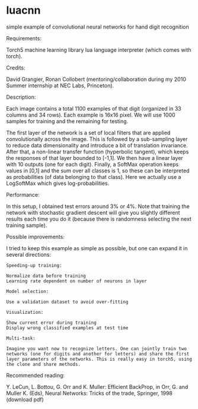 luacnn
======

simple example of convolutional neural networks for hand digit recognition 

Requirements:

Torch5 machine learning library
lua language interpreter (which comes with torch).

Credits:

David Grangier, Ronan Collobert (mentoring/collaboration during my 2010 Summer internship at NEC Labs, Princeton).


Description:

Each image contains a total 1100 examples of that digit (organized in 33 columns and 34 rows). 
Each example is 16x16 pixel. We will use 1000 samples for training and the remaining for testing.

The first layer of the network is a set of local filters that are applied convolutionally across the image. 
This is followed by a sub-sampling layer to reduce data dimensionality and introduce a bit of translation invariance. 
After that, a non-linear transfer function (hyperbolic tangent), which keeps the responses of that layer bounded to [-1,1]. 
We then have a linear layer with 10 outputs (one for each digit). 
Finally, a SoftMax operation keeps values in [0,1] and the sum over all classes is 1, so these can be interpreted as probabilities (of data belonging to that class). 
Here we actually use a LogSoftMax which gives log-probabilities.


Performance:

In this setup, I obtained test errors around 3% or 4%. 
Note that training the network with stochastic gradient descent will give you slightly different results each time you do it (because there is randomness selecting the next training sample).


Possible improvements:

I tried to keep this example as simple as possible, but one can expand it in several directions:

    Speeding-up training:

    Normalize data before training
    Learning rate dependent on number of neurons in layer

    Model selection:

    Use a validation dataset to avoid over-fitting

    Visualization:

    Show current error during training
    Display wrong classified examples at test time   

    Multi-task:

    Imagine you want now to recognize letters. One can jointly train two networks (one for digits and another for letters) and share the first layer parameters of the networks. This is really easy in torch5, using the clone and share methods.  

Recommended reading:

Y. LeCun, L. Bottou, G. Orr and K. Muller: Efficient BackProp, in Orr, G. and Muller K. (Eds), Neural Networks: Tricks of the trade, Springer, 1998 (download pdf)



